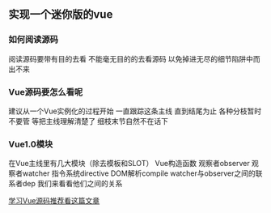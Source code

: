 ## 实现一个迷你版的vue

### 如何阅读源码

阅读源码要带有目的去看 不能毫无目的的去看源码 以免掉进无尽的细节陷阱中而出不来

### Vue源码要怎么看呢
建议从一个Vue实例化的过程开始 一直跟踪这条主线 直到结尾为止 各种分枝暂时不要管 等把主线理解清楚了 细枝末节自然不在话下

### Vue1.0模块
在Vue主线里有几大模块（除去模板和SLOT）
Vue构造函数 观察者observer 观察者watcher 指令系统directive  DOM解析compile watcher与observer之间的联系者dep
我们来看看他们之间的关系




[学习Vue源码推荐看这篇文章](http://hcysun.me/vue-design/art/)
